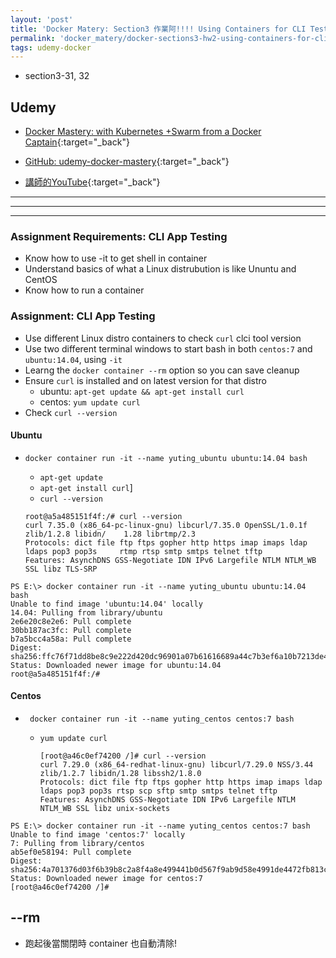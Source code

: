 ```yaml
---
layout: 'post'
title: 'Docker Matery: Section3 作業阿!!!! Using Containers for CLI Testing'
permalink: 'docker_matery/docker-sections3-hw2-using-containers-for-cli-testing'
tags: udemy-docker
---
```

 
- section3-31, 32

## Udemy

- [Docker Mastery: with Kubernetes +Swarm from a Docker Captain](https://www.udemy.com/course/docker-mastery/){:target="_back"}

- [GitHub: udemy-docker-mastery](https://github.com/BretFisher/udemy-docker-mastery){:target="_back"}

- [講師的YouTube](https://www.youtube.com/channel/UC0NErq0RhP51iXx64ZmyVfg){:target="_back"}

---
---
---

### Assignment Requirements: CLI App Testing 

- Know how to use -it to get shell in container 
- Understand basics of what a Linux distrubution is like Ununtu and CentOS
- Know how to run a container 

### Assignment: CLI App Testing

- Use different Linux distro containers to check `curl` clci tool version
- Use two different terminal windows to start bash in both `centos:7` and `ubuntu:14.04`, using `-it`
- Learng the `docker container --rm` option so you can save cleanup
- Ensure `curl` is installed and on latest version for that distro
   - ubuntu: `apt-get update && apt-get install curl`
   - centos: `yum update curl`
- Check `curl --version`


#### Ubuntu

- `docker container run -it --name yuting_ubuntu ubuntu:14.04 bash`

   - `apt-get update`
   - `apt-get install curl`]
   - `curl --version`

    ~~~
    root@a5a485151f4f:/# curl --version
    curl 7.35.0 (x86_64-pc-linux-gnu) libcurl/7.35.0 OpenSSL/1.0.1f zlib/1.2.8 libidn/    1.28 librtmp/2.3
    Protocols: dict file ftp ftps gopher http https imap imaps ldap ldaps pop3 pop3s     rtmp rtsp smtp smtps telnet tftp
    Features: AsynchDNS GSS-Negotiate IDN IPv6 Largefile NTLM NTLM_WB SSL libz TLS-SRP
    ~~~

~~~
PS E:\> docker container run -it --name yuting_ubuntu ubuntu:14.04 bash
Unable to find image 'ubuntu:14.04' locally
14.04: Pulling from library/ubuntu
2e6e20c8e2e6: Pull complete                                                         
30bb187ac3fc: Pull complete                                                         
b7a5bcc4a58a: Pull complete                                                         
Digest: sha256:ffc76f71dd8be8c9e222d420dc96901a07b61616689a44c7b3ef6a10b7213de4
Status: Downloaded newer image for ubuntu:14.04
root@a5a485151f4f:/#
~~~


#### Centos

- ` docker container run -it --name yuting_centos centos:7 bash`

   - `yum update curl`

      ~~~
      [root@a46c0ef74200 /]# curl --version
      curl 7.29.0 (x86_64-redhat-linux-gnu) libcurl/7.29.0 NSS/3.44 zlib/1.2.7 libidn/1.28 libssh2/1.8.0
      Protocols: dict file ftp ftps gopher http https imap imaps ldap ldaps pop3 pop3s rtsp scp sftp smtp smtps telnet tftp
      Features: AsynchDNS GSS-Negotiate IDN IPv6 Largefile NTLM NTLM_WB SSL libz unix-sockets
      ~~~
   

~~~
PS E:\> docker container run -it --name yuting_centos centos:7 bash
Unable to find image 'centos:7' locally
7: Pulling from library/centos
ab5ef0e58194: Pull complete                                                                                             Digest: sha256:4a701376d03f6b39b8c2a8f4a8e499441b0d567f9ab9d58e4991de4472fb813c
Status: Downloaded newer image for centos:7
[root@a46c0ef74200 /]# 
~~~

## \-\-rm 

- 跑起後當關閉時 container 也自動清除!